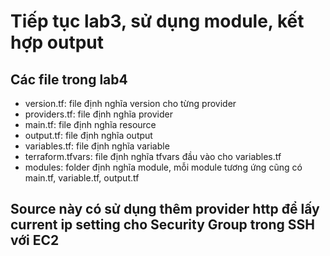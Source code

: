 # Tiếp tục lab3, sử dụng module, kết hợp output

## Các file trong lab4
- version.tf: file định nghĩa version cho từng provider
- providers.tf: file định nghĩa provider
- main.tf: file định nghĩa resource
- output.tf: file định nghĩa output
- variables.tf: file định nghĩa variable
- terraform.tfvars: file định nghĩa tfvars đầu vào cho variables.tf
- modules: folder định nghĩa module, mỗi module tương ứng cũng có main.tf, variable.tf, output.tf

## Source này có sử dụng thêm provider http để lấy current ip setting cho Security Group trong SSH với EC2
